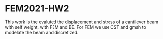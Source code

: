 # FEM2021-HW2

  This work is the evaluted the displacement and stress of a cantilever beam with self weight, with FEM and BE.
  For FEM we use CST and gmsh to modelate the beam and discretized. 
